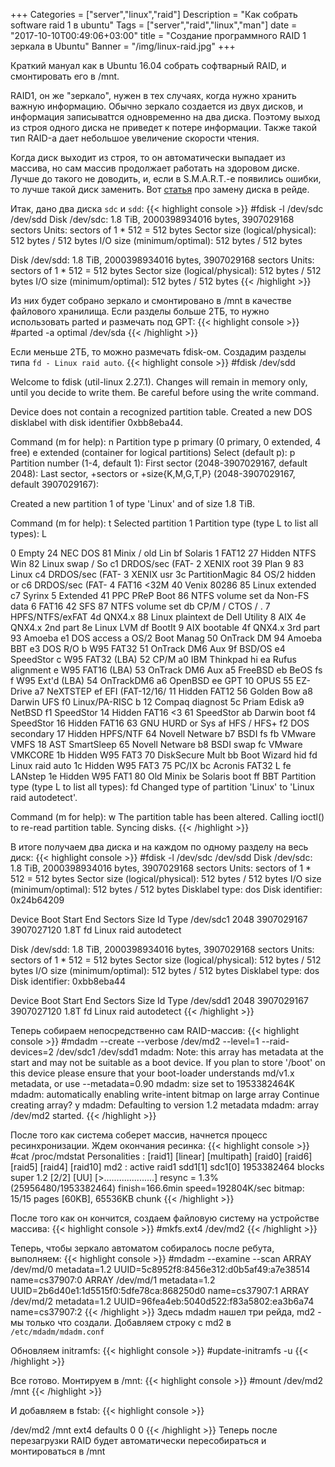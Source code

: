 +++
Categories = ["server","linux","raid"]
Description = "Как собрать software raid 1 в ubuntu"
Tags = ["server","raid","linux","man"]
date = "2017-10-10T00:49:06+03:00"
title = "Создание программного RAID 1 зеркала в Ubuntu"
Banner = "/img/linux-raid.jpg"
+++

Краткий мануал как в Ubuntu 16.04 собрать софтварный RAID, и смонтировать его в /mnt.

<!--more-->

RAID1, он же "зеркало", нужен в тех случаях, когда нужно хранить важную информацию. Обычно зеркало создается из двух дисков, и информация записываtтся одновременно на два диска. Поэтому выход из строя одного диска не приведет к потере информации. Также такой тип RAID-а дает небольшое увеличение скорости чтения.

Когда диск выходит из строя, то он автоматически выпадает из массива, но сам массив продолжает работать на здоровом диске. Лучше до такого не доводить, и, если в S.M.A.R.T.-е появились ошибки, то лучше такой диск заменить. Вот [статья](/post/zamena-diska-v-raide/) про замену диска в рейде.

Итак, дано два диска ```sdc``` и ```sdd```:
{{< highlight console >}}
#fdisk -l /dev/sdc /dev/sdd 
Disk /dev/sdc: 1.8 TiB, 2000398934016 bytes, 3907029168 sectors
Units: sectors of 1 * 512 = 512 bytes
Sector size (logical/physical): 512 bytes / 512 bytes
I/O size (minimum/optimal): 512 bytes / 512 bytes


Disk /dev/sdd: 1.8 TiB, 2000398934016 bytes, 3907029168 sectors
Units: sectors of 1 * 512 = 512 bytes
Sector size (logical/physical): 512 bytes / 512 bytes
I/O size (minimum/optimal): 512 bytes / 512 bytes
{{< /highlight >}}

Из них будет собрано зеркало и смонтировано в /mnt в качестве файлового хранилища.
Если разделы больше 2ТБ, то нужно использовать parted и размечать под GPT:
{{< highlight console >}}
#parted -a optimal /dev/sda
{{< /highlight >}}

Если меньше 2ТБ, то можно размечать fdisk-ом. Создадим разделы типа ```fd - Linux raid auto```.
{{< highlight console >}}
#fdisk /dev/sdd

Welcome to fdisk (util-linux 2.27.1).
Changes will remain in memory only, until you decide to write them.
Be careful before using the write command.

Device does not contain a recognized partition table.
Created a new DOS disklabel with disk identifier 0xbb8eba44.

Command (m for help): n
Partition type
   p   primary (0 primary, 0 extended, 4 free)
   e   extended (container for logical partitions)
Select (default p): p
Partition number (1-4, default 1): 
First sector (2048-3907029167, default 2048):
Last sector, +sectors or +size{K,M,G,T,P} (2048-3907029167, default 3907029167):

Created a new partition 1 of type 'Linux' and of size 1.8 TiB.



Command (m for help): t
Selected partition 1
Partition type (type L to list all types): L

 0  Empty           24  NEC DOS         81  Minix / old Lin bf  Solaris
 1  FAT12           27  Hidden NTFS Win 82  Linux swap / So c1  DRDOS/sec (FAT-
 2  XENIX root      39  Plan 9          83  Linux           c4  DRDOS/sec (FAT-
 3  XENIX usr       3c  PartitionMagic  84  OS/2 hidden or  c6  DRDOS/sec (FAT-
 4  FAT16 <32M      40  Venix 80286     85  Linux extended  c7  Syrinx
 5  Extended        41  PPC PReP Boot   86  NTFS volume set da  Non-FS data
 6  FAT16           42  SFS             87  NTFS volume set db  CP/M / CTOS / .
 7  HPFS/NTFS/exFAT 4d  QNX4.x          88  Linux plaintext de  Dell Utility
 8  AIX             4e  QNX4.x 2nd part 8e  Linux LVM       df  BootIt
 9  AIX bootable    4f  QNX4.x 3rd part 93  Amoeba          e1  DOS access
 a  OS/2 Boot Manag 50  OnTrack DM      94  Amoeba BBT      e3  DOS R/O
 b  W95 FAT32       51  OnTrack DM6 Aux 9f  BSD/OS          e4  SpeedStor
 c  W95 FAT32 (LBA) 52  CP/M            a0  IBM Thinkpad hi ea  Rufus alignment
 e  W95 FAT16 (LBA) 53  OnTrack DM6 Aux a5  FreeBSD         eb  BeOS fs
 f  W95 Ext'd (LBA) 54  OnTrackDM6      a6  OpenBSD         ee  GPT
10  OPUS            55  EZ-Drive        a7  NeXTSTEP        ef  EFI (FAT-12/16/
11  Hidden FAT12    56  Golden Bow      a8  Darwin UFS      f0  Linux/PA-RISC b
12  Compaq diagnost 5c  Priam Edisk     a9  NetBSD          f1  SpeedStor
14  Hidden FAT16 <3 61  SpeedStor       ab  Darwin boot     f4  SpeedStor
16  Hidden FAT16    63  GNU HURD or Sys af  HFS / HFS+      f2  DOS secondary
17  Hidden HPFS/NTF 64  Novell Netware  b7  BSDI fs         fb  VMware VMFS
18  AST SmartSleep  65  Novell Netware  b8  BSDI swap       fc  VMware VMKCORE
1b  Hidden W95 FAT3 70  DiskSecure Mult bb  Boot Wizard hid fd  Linux raid auto
1c  Hidden W95 FAT3 75  PC/IX           bc  Acronis FAT32 L fe  LANstep
1e  Hidden W95 FAT1 80  Old Minix       be  Solaris boot    ff  BBT
Partition type (type L to list all types): fd
Changed type of partition 'Linux' to 'Linux raid autodetect'.

Command (m for help): w
The partition table has been altered.
Calling ioctl() to re-read partition table.
Syncing disks.
{{< /highlight >}}

В итоге получаем два диска и на каждом по одному разделу на весь диск:
{{< highlight console >}}
#fdisk -l /dev/sdc /dev/sdd
Disk /dev/sdc: 1.8 TiB, 2000398934016 bytes, 3907029168 sectors
Units: sectors of 1 * 512 = 512 bytes
Sector size (logical/physical): 512 bytes / 512 bytes
I/O size (minimum/optimal): 512 bytes / 512 bytes
Disklabel type: dos
Disk identifier: 0x24b64209

Device     Boot Start        End    Sectors  Size Id Type
/dev/sdc1        2048 3907029167 3907027120  1.8T fd Linux raid autodetect


Disk /dev/sdd: 1.8 TiB, 2000398934016 bytes, 3907029168 sectors
Units: sectors of 1 * 512 = 512 bytes
Sector size (logical/physical): 512 bytes / 512 bytes
I/O size (minimum/optimal): 512 bytes / 512 bytes
Disklabel type: dos
Disk identifier: 0xbb8eba44

Device     Boot Start        End    Sectors  Size Id Type
/dev/sdd1        2048 3907029167 3907027120  1.8T fd Linux raid autodetect
{{< /highlight >}}


Теперь собираем непосредственно сам RAID-массив:
{{< highlight console >}}
#mdadm --create --verbose /dev/md2 --level=1 --raid-devices=2 /dev/sdc1 /dev/sdd1
mdadm: Note: this array has metadata at the start and
    may not be suitable as a boot device.  If you plan to
    store '/boot' on this device please ensure that
    your boot-loader understands md/v1.x metadata, or use
    --metadata=0.90
mdadm: size set to 1953382464K
mdadm: automatically enabling write-intent bitmap on large array
Continue creating array? y
mdadm: Defaulting to version 1.2 metadata
mdadm: array /dev/md2 started.
{{< /highlight >}}

После того как система соберет массив, начнется процесс ресинхронизации.
Ждем окончания ресинка:
{{< highlight console >}}
#cat /proc/mdstat
Personalities : [raid1] [linear] [multipath] [raid0] [raid6] [raid5] [raid4] [raid10]
md2 : active raid1 sdd1[1] sdc1[0]
      1953382464 blocks super 1.2 [2/2] [UU]
      [>....................]  resync =  1.3% (25956480/1953382464) finish=166.6min speed=192804K/sec
      bitmap: 15/15 pages [60KB], 65536KB chunk
{{< /highlight >}}

После того как он кончится, создаем файловую систему на устройстве массива:
{{< highlight console >}}
#mkfs.ext4 /dev/md2
{{< /highlight >}}

Теперь, чтобы зеркало автоматом собиралось после ребута, выполняем:
{{< highlight console >}}
#mdadm --examine --scan
ARRAY /dev/md/0  metadata=1.2 UUID=5c8952f8:8456e312:d0b5af49:a7e38514 name=cs37907:0
ARRAY /dev/md/1  metadata=1.2 UUID=2b6d40e1:1d5515f0:5dfe78ca:868250d0 name=cs37907:1
ARRAY /dev/md/2  metadata=1.2 UUID=96fea4eb:5040d522:f83a5802:ea3b6a74 name=cs37907:2
{{< /highlight >}}
Здесь mdadm нашел три рейда, md2 - мы только что создали.
Добавляем строку с md2 в ```/etc/mdadm/mdadm.conf```


Обновляем initramfs:
{{< highlight console >}}
#update-initramfs -u
{{< /highlight >}}

Все готово. Монтируем в /mnt:
{{< highlight console >}}
#mount /dev/md2 /mnt
{{< /highlight >}}

И добавляем в fstab:
{{< highlight console >}}

/dev/md2	/mnt	ext4	defaults	0	0
{{< /highlight >}}
Теперь после перезагрузки RAID будет автоматически пересобираться и монтироваться в /mnt
